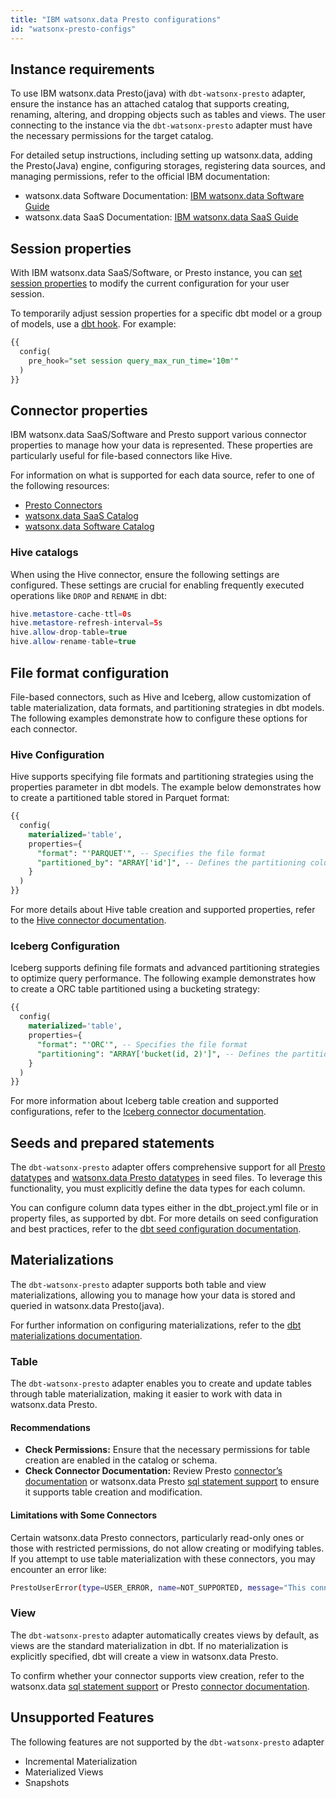 ```yaml
---
title: "IBM watsonx.data Presto configurations"
id: "watsonx-presto-configs"
---
```


## Instance requirements

To use IBM watsonx.data Presto(java) with `dbt-watsonx-presto` adapter, ensure the instance has an attached catalog that supports creating, renaming, altering, and dropping objects such as tables and views. The user connecting to the instance via the `dbt-watsonx-presto` adapter must have the necessary permissions for the target catalog.

For detailed setup instructions, including setting up watsonx.data, adding the Presto(Java) engine, configuring storages, registering data sources, and managing permissions, refer to the official IBM documentation:
- watsonx.data Software Documentation: [IBM watsonx.data Software Guide](https://www.ibm.com/docs/en/watsonx/watsonxdata/2.1.x)
- watsonx.data SaaS Documentation: [IBM watsonx.data SaaS Guide](https://cloud.ibm.com/docs/watsonxdata?topic=watsonxdata-getting-started)



## Session properties

With IBM watsonx.data SaaS/Software, or Presto instance, you can [set session properties](https://prestodb.io/docs/current/sql/set-session.html) to modify the current configuration for your user session.

To temporarily adjust session properties for a specific dbt model or a group of models, use a [dbt hook](/reference/resource-configs/pre-hook-post-hook). For example:

```sql
{{
  config(
    pre_hook="set session query_max_run_time='10m'"
  )
}}
```

## Connector properties

IBM watsonx.data SaaS/Software and Presto support various connector properties to manage how your data is represented. These properties are particularly useful for file-based connectors like Hive.

For information on what is supported for each data source, refer to one of the following resources:
- [Presto Connectors](https://prestodb.io/docs/current/connector.html)
- [watsonx.data SaaS Catalog](https://cloud.ibm.com/docs/watsonxdata?topic=watsonxdata-reg_database)
- [watsonx.data Software Catalog](https://www.ibm.com/docs/en/watsonx/watsonxdata/1.1.x?topic=components-adding-database-catalog-pair)


### Hive catalogs

When using the Hive connector, ensure the following settings are configured. These settings are crucial for enabling frequently executed operations like `DROP` and `RENAME` in dbt:

```java
hive.metastore-cache-ttl=0s
hive.metastore-refresh-interval=5s
hive.allow-drop-table=true
hive.allow-rename-table=true

```

## File format configuration

File-based connectors, such as Hive and Iceberg, allow customization of table materialization, data formats, and partitioning strategies in dbt models. The following examples demonstrate how to configure these options for each connector.


### Hive Configuration

Hive supports specifying file formats and partitioning strategies using the properties parameter in dbt models. The example below demonstrates how to create a partitioned table stored in Parquet format:

```sql
{{
  config(
    materialized='table',
    properties={
      "format": "'PARQUET'", -- Specifies the file format
      "partitioned_by": "ARRAY['id']", -- Defines the partitioning column(s)
    }
  )
}}
```

For more details about Hive table creation and supported properties, refer to the [Hive connector documentation](https://prestodb.io/docs/current/connector/hive.html#create-a-managed-table).

### Iceberg Configuration

Iceberg supports defining file formats and advanced partitioning strategies to optimize query performance. The following example demonstrates how to create a ORC table partitioned using a bucketing strategy:

```sql
{{
  config(
    materialized='table',
    properties={
      "format": "'ORC'", -- Specifies the file format
      "partitioning": "ARRAY['bucket(id, 2)']", -- Defines the partitioning strategy
    }
  )
}}
```
For more information about Iceberg table creation and supported configurations, refer to the [Iceberg connector documentation](https://prestodb.io/docs/current/connector/iceberg.html#create-table).


## Seeds and prepared statements
The `dbt-watsonx-presto` adapter offers comprehensive support for all [Presto datatypes](https://prestodb.io/docs/current/language/types.html) and [watsonx.data Presto datatypes](https://www.ibm.com/support/pages/node/7157339) in seed files. To leverage this functionality, you must explicitly define the data types for each column.

You can configure column data types either in the dbt_project.yml file or in property files, as supported by dbt. For more details on seed configuration and best practices, refer to the [dbt seed configuration documentation](https://docs.getdbt.com/reference/seed-configs).


## Materializations
The `dbt-watsonx-presto` adapter supports both table and view materializations, allowing you to manage how your data is stored and queried in watsonx.data Presto(java).

For further information on configuring materializations, refer to the [dbt materializations documentation](https://docs.getdbt.com/reference/resource-configs/materialized).

### Table

The `dbt-watsonx-presto` adapter enables you to create and update tables through table materialization, making it easier to work with data in watsonx.data Presto.

#### Recommendations
- **Check Permissions:** Ensure that the necessary permissions for table creation are enabled in the catalog or schema.
- **Check Connector Documentation:** Review Presto [connector’s documentation](https://prestodb.io/docs/current/connector.html) or watsonx.data Presto [sql statement support](https://www.ibm.com/support/pages/node/7157339) to ensure it supports table creation and modification.

#### Limitations with Some Connectors
Certain watsonx.data Presto connectors, particularly read-only ones or those with restricted permissions, do not allow creating or modifying tables. If you attempt to use table materialization with these connectors, you may encounter an error like:

```sh
PrestoUserError(type=USER_ERROR, name=NOT_SUPPORTED, message="This connector does not support creating tables with data", query_id=20241206_071536_00026_am48r)
```

### View

The `dbt-watsonx-presto` adapter automatically creates views by default, as views are the standard materialization in dbt. If no materialization is explicitly specified, dbt will create a view in watsonx.data Presto.

To confirm whether your connector supports view creation, refer to the watsonx.data [sql statement support](https://www.ibm.com/support/pages/node/7157339) or Presto [connector documentation](https://prestodb.io/docs/current/connector.html).


## Unsupported Features
The following features are not supported by the `dbt-watsonx-presto` adapter
- Incremental Materialization
- Materialized Views
- Snapshots
